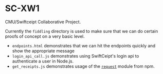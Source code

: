 # SC-XW1
CMU/Swiftceipt Collaborative Project.

Currently the `fiddling` directory is used to make sure that we can do certain proofs of concept on a very basic level.
	
- `endpoints.html` demonstrates that we can hit the endpoints quickly and show the appropriate message
- `login_api_call.js` demonstrates using SwiftCeipt's login api to authenticate a user in Node.js.
- `get_receipts.js` demonstrates usage of the [`request`](https://github.com/request/request) module from npm.